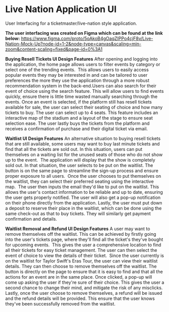 # Live Nation Application UI
User Interfacing for a ticketmaster/live-nation style application.

**The user interfacing was created on Figma which can be found at the link below:**
https://www.figma.com/proto/5oAkoB4gOaqZIPPo4cjF8v/Live-Nation-Mock-Up?node-id=1-2&node-type=canvas&scaling=min-zoom&content-scaling=fixed&page-id=0%3A1


**Buying Resell Tickets UI Design Features**
After opening and logging into the application, the home page allows users to filter events by category or select one of the trending events. ​
This allows users to easily access popular events they may be interested in and can be tailored to user preferences the more they use the application through a more robust recommendation system in the back-end.​
Users can also search for their event of choice using the search feature. This will allow users to find events quickly, ensure there is little time wasted manually searching through the events.​
Once an event is selected, if the platform still has resell tickets available for sale, the user can select their seating of choice and how many tickets to buy. The user can select up to 4 seats. This feature includes an interactive map of the stadium and a layout of the stage to ensure seat selection ease.​
The user lastly buys the tickets from the platform and receives a confirmation of purchase and their digital ticket via email.


**Waitlist UI Design Features​**
An alternative situation to buying resell tickets that are still available, some users may want to buy last minute tickets and find that all the tickets are sold out. In this situation, users can put themselves on a waiting list for the unused seats of those who do not show up to the event. ​
The application will display that the show is completely sold out. In that situation, the user selects to be put on the waitlist.​
The button is on the same page to streamline the sign-up process and ensure proper exposure to all users. ​
Once the user chooses to put themselves on the waitlist, they can select their preferred seating using the interactive map. ​
The user then inputs the email they'd like to put on the waitlist. This allows the user's contact information to be reliable and up to date, ensuring the user gets properly notified. The user will also get a pop-up notification on their phone directly from the application.​
Lastly, the user must put down a deposit to reserve their place in the waitlist, which can be done using the same check-out as that to buy tickets. They will similarly get payment confirmation and details.


**Waitlist Removal and Refund UI Design Features​**
A user may want to remove themselves off the waitlist. This can be achieved by firstly going into the user's tickets page, where they'll find all the ticket's they've bought for upcoming events. ​
This gives the user a comprehensive location to find all their tickets for easy ticket management.​
The user can then select the event of choice to view the details of their ticket. ​
Since the user currently is on the waitlist for Taylor Swift's Eras Tour, the user can view their waitlist details. They can then choose to remove themselves off the waitlist. The button is directly on the page to ensure that it is easy to find and that all the actions for an event are in the same place.​
Once clicked, a pop-up will come up asking the user if they're sure of their choice. This gives the user a second chance to change their mind, and mitigate the risk of any misclicks.​
Lastly, once the user choose to remove themselves, a refund will be issued and the refund details will be provided. This ensure that the user knows they've been successfully removed from the waitlist.

